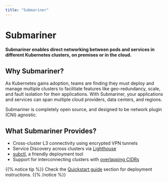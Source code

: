 ```yaml
---
title: "Submariner"
---
```


# Submariner
#### Submariner enables direct networking between pods and services in different Kubernetes clusters, on premises or in the cloud. 

## Why Submariner?

As Kubernetes gains adoption, teams are finding they must deploy and manage multiple clusters to facilitate features like geo-redundancy, scale, and fault isolation for their applications. With Submariner, your applications and services can span multiple cloud providers, data centers, and regions.

Submariner is completely open source, and designed to be network plugin (CNI) agnostic.


## What Submariner Provides?

* Cross-cluster L3 connectivity using encrypted VPN tunnels
* Service Discovery across clusters via [Lighthouse](./architecture/components/lighthouse/)
* [subctl](./deployment/subctl/), a friendly deployment tool 
* Support for interconnecting clusters with [overlapping CIDRs](./architecture/globalnet/)


{{% notice tip %}}
Check the [Quickstart guide](./en/quickstart/) section for deployment instructions.
{{% /notice %}}
